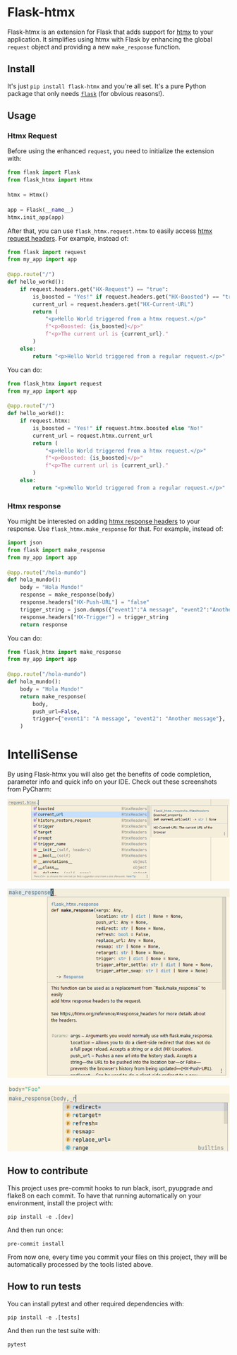 # Flask-htmx

Flask-htmx is an extension for Flask that adds support for [htmx](https://htmx.org) to 
your application.  It simplifies using htmx with Flask by enhancing the global `request` 
object and providing a new `make_response` function.

## Install

It's just `pip install flask-htmx` and you're all set. It's a pure Python package that
only needs [`flask`](https://flask.palletsprojects.com) (for obvious reasons!).

## Usage

### Htmx Request

Before using the enhanced `request`, you need to initialize the extension with:

```python
from flask import Flask
from flask_htmx import Htmx

htmx = Htmx()

app = Flask(__name__)
htmx.init_app(app)
```

After that, you can use `flask_htmx.request.htmx` to easily access
[htmx request headers](https://htmx.org/reference/#request_headers). For example,
instead of:

```python
from flask import request
from my_app import app

@app.route("/")
def hello_workd():
    if request.headers.get("HX-Request") == "true":
        is_boosted = "Yes!" if request.headers.get("HX-Boosted") == "true" else "No!"
        current_url = request.headers.get("HX-Current-URL")
        return (
            "<p>Hello World triggered from a htmx request.</p>"
            f"<p>Boosted: {is_boosted}</p>"
            f"<p>The current url is {current_url}."
        )
    else:
        return "<p>Hello World triggered from a regular request.</p>"
```

You can do:

```python
from flask_htmx import request
from my_app import app

@app.route("/")
def hello_workd():
    if request.htmx:
        is_boosted = "Yes!" if request.htmx.boosted else "No!"
        current_url = request.htmx.current_url
        return (
            "<p>Hello World triggered from a htmx request.</p>"
            f"<p>Boosted: {is_boosted}</p>"
            f"<p>The current url is {current_url}."
        )
    else:
        return "<p>Hello World triggered from a regular request.</p>"
```

### Htmx response

You might be interested on adding
[htmx response headers](https://htmx.org/reference/#response_headers) to your response.
Use `flask_htmx.make_response` for that. For example, instead of:

```python
import json
from flask import make_response
from my_app import app

@app.route("/hola-mundo")
def hola_mundo():
    body = "Hola Mundo!"
    response = make_response(body)
    response.headers["HX-Push-URL"] = "false"
    trigger_string = json.dumps({"event1":"A message", "event2":"Another message"})
    response.headers["HX-Trigger"] = trigger_string
    return response
```

You can do:

```python
from flask_htmx import make_response
from my_app import app

@app.route("/hola-mundo")
def hola_mundo():
    body = "Hola Mundo!"
    return make_response(
        body,
        push_url=False,
        trigger={"event1": "A message", "event2": "Another message"},
    )
```

# IntelliSense

By using Flask-htmx you will also get the benefits of code completion, parameter info
and quick info on your IDE. Check out these screenshots from PyCharm:

![request.htmx autocomplete](/docs/images/request_htmx_code_completion.png)

![make_response quick info](/docs/images/make_response_quick_info.png)

![make_response parameter info](/docs/images/make_response_parameter_info.png)

## How to contribute

This project uses pre-commit hooks to run black, isort, pyupgrade and flake8 on each commit. To have that running
automatically on your environment, install the project with:

```shell
pip install -e .[dev]
```

And then run once:

```shell
pre-commit install
```

From now one, every time you commit your files on this project, they will be automatically processed by the tools listed
above.

## How to run tests

You can install pytest and other required dependencies with:

```shell
pip install -e .[tests]
```

And then run the test suite with:

```shell
pytest
```

